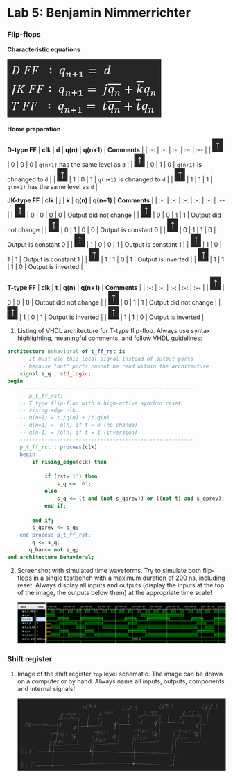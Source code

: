 # Lab 5: Benjamin Nimmerrichter

### Flip-flops

   **Characteristic equations**
   
   ![equations](images/equations.png)

   **Home preparation**
   
   **D-type FF**
   | **clk** | **d** | **q(n)** | **q(n+1)** | **Comments** |
   | :-: | :-: | :-: | :-: | :-- |
   | ![rising](images/up_arrow.png) | 0 | 0 | 0 | `q(n+1)` has the same level as `d` |
   | ![rising](images/up_arrow.png) | 0 | 1 | 0 | `q(n+1)` is chnanged to `d`  |
   | ![rising](images/up_arrow.png) | 1 | 0 | 1 | `q(n+1)` is chnanged to `d` |
   | ![rising](images/up_arrow.png) | 1 | 1 | 1 | `q(n+1)` has the same level as `d`  |

   **JK-type FF**
   | **clk** | **j** | **k** | **q(n)** | **q(n+1)** | **Comments** |
   | :-: | :-: | :-: | :-: | :-: | :-- |
   | ![rising](images/up_arrow.png) | 0 | 0 | 0 | 0 | Output did not change |
   | ![rising](images/up_arrow.png) | 0 | 0 | 1 | 1 | Output did not change |
   | ![rising](images/up_arrow.png) | 0 | 1 | 0 | 0 | Output is constant 0 |
   | ![rising](images/up_arrow.png) | 0 | 1 | 1 | 0 | Output is constant 0 |
   | ![rising](images/up_arrow.png) | 1 | 0 | 0 | 1 | Output is constant 1 |
   | ![rising](images/up_arrow.png) | 1 | 0 | 1 | 1 | Output is constant 1 |
   | ![rising](images/up_arrow.png) | 1 | 1 | 0 | 1 | Output is inverted |
   | ![rising](images/up_arrow.png) | 1 | 1 | 1 | 0 | Output is inverted |

   **T-type FF**
   | **clk** | **t** | **q(n)** | **q(n+1)** | **Comments** |
   | :-: | :-: | :-: | :-: | :-- |
   | ![rising](images/up_arrow.png) | 0 | 0 | 0 | Output did not change |
   | ![rising](images/up_arrow.png) | 0 | 1 | 1 | Output did not change |
   | ![rising](images/up_arrow.png) | 1 | 0 | 1 | Output is inverted |
   | ![rising](images/up_arrow.png) | 1 | 1 | 0 | Output is inverted |

1. Listing of VHDL architecture for T-type flip-flop. Always use syntax highlighting, meaningful comments, and follow VHDL guidelines:

```vhdl
architecture Behavioral of t_ff_rst is
    -- It must use this local signal instead of output ports
    -- because "out" ports cannot be read within the architecture
    signal s_q : std_logic;
begin
    --------------------------------------------------------
    -- p_t_ff_rst:
    -- T type flip-flop with a high-active synchro reset,
    -- rising-edge clk.
    -- q(n+1) = t./q(n) + /t.q(n)
    -- q(n+1) =  q(n) if t = 0 (no change)
    -- q(n+1) = /q(n) if t = 1 (inversion)
    --------------------------------------------------------
    p_t_ff_rst : process(clk)
    begin
        if rising_edge(clk) then
        
            if (rst='1') then
                s_q <= '0';
            else
                s_q <= (t and (not s_qprev)) or ((not t) and s_qprev);
            end if;

        end if;
        s_qprev <= s_q;
    end process p_t_ff_rst;       
        q <= s_q;
       q_bar<= not s_q;
end architecture Behavioral;
```

2. Screenshot with simulated time waveforms. Try to simulate both flip-flops in a single testbench with a maximum duration of 200 ns, including reset. Always display all inputs and outputs (display the inputs at the top of the image, the outputs below them) at the appropriate time scale!

   ![your figure](images/d_and_t_ff.png)

### Shift register

1. Image of the shift register `top` level schematic. The image can be drawn on a computer or by hand. Always name all inputs, outputs, components and internal signals!

   ![your figure](images/top.png)


